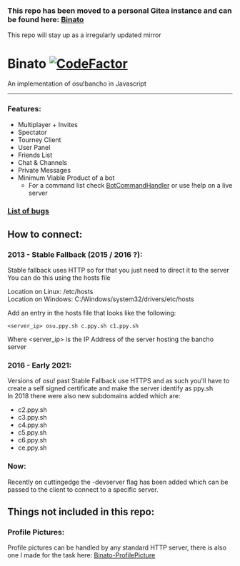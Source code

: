 ### This repo has been moved to a personal Gitea instance and can be found here: [Binato](https://git.eusv.ml/holly/Binato)
This repo will stay up as a irregularly updated mirror

# Binato [![CodeFactor](https://www.codefactor.io/repository/github/tgpethan/binato/badge/master)](https://www.codefactor.io/repository/github/tgpethan/binato/overview/master)
An implementation of osu!bancho in Javascript

<hr>

### Features:
 - Multiplayer + Invites
 - Spectator
 - Tourney Client
 - User Panel
 - Friends List
 - Chat & Channels
 - Private Messages
 - Minimum Viable Product of a bot
   - For a command list check [BotCommandHandler](https://github.com/tgpethan/Binato/blob/master/server/BotCommandHandler.js) or use !help on a live server
 
### [List of bugs](https://github.com/tgpethan/Binato/issues?q=is%3Aopen+is%3Aissue+label%3Abug)
 
## How to connect:

### 2013 - Stable Fallback (2015 / 2016 ?):
Stable fallback uses HTTP so for that you just need to direct it to the server<br>
You can do this using the hosts file

Location on Linux: /etc/hosts<br>
Location on Windows: C:/Windows/system32/drivers/etc/hosts

Add an entry in the hosts file that looks like the following:
```
<server_ip> osu.ppy.sh c.ppy.sh c1.ppy.sh
```
Where <server_ip> is the IP Address of the server hosting the bancho server

### 2016 - Early 2021:
Versions of osu! past Stable Fallback use HTTPS and as such you'll have to create a self signed certificate and make the server identify as ppy.sh<br>
In 2018 there were also new subdomains added which are: 
 - c2.ppy.sh
 - c3.ppy.sh
 - c4.ppy.sh
 - c5.ppy.sh
 - c6.ppy.sh
 - ce.ppy.sh

### Now:
Recently on cuttingedge the -devserver flag has been added which can be passed to the client to connect to a specific server.
 
 ## Things not included in this repo:
 ### Profile Pictures:
 Profile pictures can be handled by any standard HTTP server, there is also one I made for the task here: [Binato-ProfilePicture](https://github.com/tgpethan/Binato-ProfilePicture)
